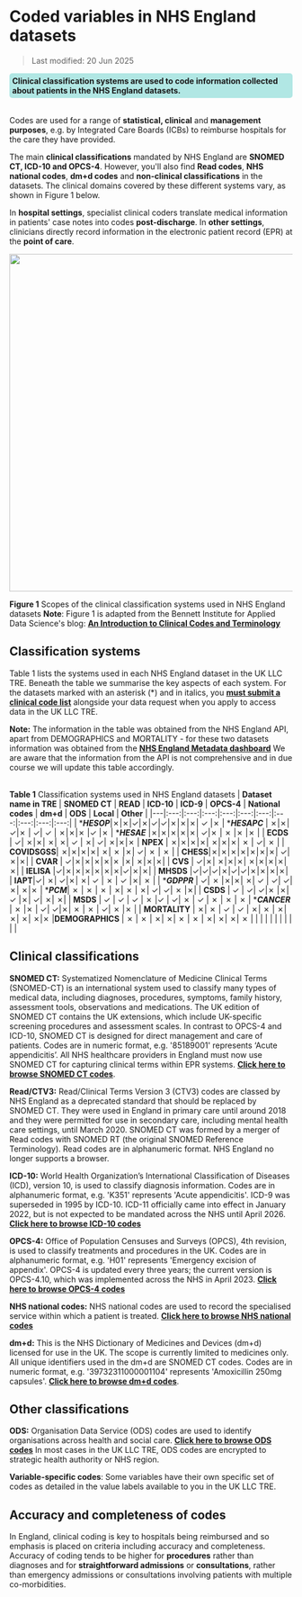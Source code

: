 # Coded variables in NHS England datasets
>Last modified: 20 Jun 2025
<div style="background-color: rgba(0, 178, 169, 0.3); padding: 5px; border-radius: 5px;"><strong>Clinical classification systems are used to code information collected about patients in the NHS England datasets.</strong></div>
<br>

Codes are used for a range of **statistical, clinical** and **management purposes**, e.g. by Integrated Care Boards (ICBs) to reimburse hospitals for the care they have provided.

The main **clinical classifications** mandated by NHS England are **SNOMED CT, ICD-10 and OPCS-4**. However, you'll also find **Read codes**, **NHS national codes**, **dm+d codes** and **non-clinical classifications** in the datasets. The clinical domains covered by these different systems vary, as shown in Figure 1 below.

In **hospital settings**, specialist clinical coders translate medical information in patients' case notes into codes **post-discharge**. In **other settings**, clinicians directly record information in the electronic patient record (EPR) at the **point of care**.

<img src= "../../../images/Coding_Figure1_domains.jpg" width="600">


**Figure 1** Scopes of the clinical classification systems used in NHS England datasets
**Note**: Figure 1 is adapted from the Bennett Institute for Applied Data Science's blog: <strong><a href="https://www.bennett.ox.ac.uk/blog/2023/06/an-introduction-to-clinical-codes-and-terminology-systems/" target="_blank" rel="noopener noreferrer">An Introduction to Clinical Codes and Terminology</a></strong>
## Classification systems

Table 1 lists the systems used in each NHS England dataset in the UK LLC TRE. Beneath the table we summarise the key aspects of each system. For the datasets marked with an asterisk (*) and in italics, you [**must submit a clinical code list**](../Coding/codelists.md) alongside your data request when you apply to access data in the UK LLC TRE.

**Note:** The information in the table was obtained from the NHS England API, apart from DEMOGRAPHICS and MORTALITY - for these two datasets information was obtained from the <strong><a href="https://digital.nhs.uk/services/data-access-request-service-dars/dars-products-and-services/metadata-dashboard" target="_blank" rel="noopener noreferrer">NHS England Metadata dashboard</a></strong> We are aware that the information from the API is not comprehensive and in due course we will update this table accordingly.

  \
**Table 1** Classification systems used in NHS England datasets
| **Dataset name in TRE** | **SNOMED CT** | **READ** | **ICD-10** | **ICD-9** | **OPCS-4** | **National codes** | **dm+d** | **ODS** | **Local** | **Other** |
|---|:---:|:---:|:---:|:---:|:---:|:---:|:---:|:---:|:---:|:---:|
| ****HESOP***|&cross;|&cross;|&check;|&cross;|&check;|&check;|&cross;|&cross;|&cross;| &check; |&cross;
| ****HESAPC*** | &cross;|&cross;| &check;|&cross; | &check;| &check; | &cross;|&cross;|&cross; |&check; |&cross;
| ****HESAE*** |&cross;|&cross;|&cross;|&cross;|&cross;| &check;|&cross; | &cross; |&cross; |&cross; |
| **ECDS** | &check;| &cross;|&cross;| &cross;| &cross;| &check; | &cross;| &check;| &cross;|&cross;|&cross;
| **NPEX** | &cross;|&cross;|&cross;|&cross;| &cross;|&cross;|&cross;| &cross; | &check;|    &cross;       |
| **COVIDSGSS**| &cross;|&cross;|&cross;|&cross;| &cross;| &cross; |&cross;| &check;| &cross; |   &cross; |
| **CHESS**|&cross;|&cross;|&cross;|&cross;|&cross;|&cross;|&cross;| &check;|&cross;|&cross;|
| **CVAR** | &check;|&cross;|&cross;|&cross;|&cross;|&cross;  |&cross;| &cross;|&cross;|&cross;|
| **CVS** | &check;|&cross;| &cross;|&cross;|&cross;| &cross;|&cross;|&cross;|&cross;|&cross;|
| **IELISA** |&check;|&cross;|&cross;|&cross;|&cross;|&cross;|&cross;|&check;|&cross;|&cross;|
| **MHSDS** |&check;|&check;|&check;|&cross;|&check;|&check;|&cross;|&cross;|&cross;|&cross;|
| **IAPT**|&check;| &cross;| &check;|&cross;| &cross;| &check; | &cross; | &check; |&cross;| &cross; |
| ****GDPPR***  | &check;| &cross; |&cross;|&cross;| &cross;| &check; | &check;| &check;|&cross;| &cross;|&cross;
| ****PCM***| &cross; | &cross; | &cross; | &cross;| &cross; |  &cross;| &check;| &check;|  &cross; |&cross;|
| **CSDS**  | &check; | &check;| &check;|&cross; |&cross;| &check; |&cross;| &check;| &cross;| &cross;|
| **MSDS** | &check; | &check; | &check; | &cross; |&check; | &check;| &cross; | &check; |  &cross; | &cross; | &cross;
| ****CANCER*** | &cross; |&cross; | &check;| &check;|&cross;| &cross; | &cross; | &check;| &cross; |&cross; |
| **MORTALITY** |  &cross;| &cross; | &check; | &check; | &cross;| &cross; | &cross;| &cross;| &cross;| &cross;|&cross;
|**DEMOGRAPHICS** |  &cross; | &cross; | &cross;| &cross;| &cross; | &cross; | &cross;| &cross;| &cross;| &cross; |
|  |  |  |  |  |  |  |  |   |


 ## Clinical classifications
**SNOMED CT:**  Systematized Nomenclature of Medicine Clinical Terms (SNOMED-CT) is an international system used to classify many types of medical data, including diagnoses, procedures, symptoms, family history, assessment tools, observations and medications. The UK edition of SNOMED CT contains the UK extensions, which include UK-specific screening procedures and assessment scales. In contrast to OPCS-4 and ICD-10, SNOMED CT is designed for direct management and care of patients. Codes are in numeric format, e.g. '85189001' represents ‘Acute appendicitis’. All NHS healthcare providers in England must now use SNOMED CT for capturing clinical terms within EPR systems. <strong><a href="https://termbrowser.nhs.uk/?" target="_blank" rel="noopener noreferrer">Click here to browse SNOMED CT codes</a></strong>.

**Read/CTV3:** Read/Clinical Terms Version 3 (CTV3) codes are classed by NHS England as a deprecated standard that should be replaced by SNOMED CT. They were used in England in primary care until around 2018 and they were permitted for use in secondary care, including mental health care settings, until March 2020. SNOMED CT was formed by a merger of Read codes with SNOMED RT (the original SNOMED Reference Terminology). Read codes are in alphanumeric format. NHS England no longer supports a browser.

**ICD-10:** World Health Organization’s International Classification of Diseases (ICD), version 10, is used to classify diagnosis information. Codes are in alphanumeric format, e.g. 'K351' represents 'Acute appendicitis'. ICD-9 was superseded in 1995 by ICD-10. ICD-11 officially came into effect in January 2022, but is not expected to be mandated across the NHS until April 2026. <strong><a href="https://classbrowser.nhs.uk/#/" target="_blank" rel="noopener noreferrer">Click here to browse ICD-10 codes</a></strong>

**OPCS-4:** Office of Population Censuses and Surveys (OPCS), 4th revision, is used to classify treatments and procedures in the UK. Codes are in alphanumeric format, e.g. 'H01' represents 'Emergency excision of appendix'. OPCS-4 is updated every three years; the current version is OPCS-4.10, which was implemented across the NHS in April 2023. <strong><a href="https://classbrowser.nhs.uk/#/" target="_blank" rel="noopener noreferrer">Click here to browse OPCS-4 codes</a></strong>

**NHS national codes:**
NHS national codes are used to record the specialised service within which a patient is treated. <strong><a href="https://www.datadictionary.nhs.uk/supporting_information/main_specialty_and_treatment_function_codes_table.html" target="_blank" rel="noopener noreferrer">Click here to browse NHS national codes</a></strong>

**dm+d:** This is the NHS Dictionary of Medicines and Devices (dm+d) licensed for use in the UK. The scope is currently limited to medicines only. All unique identifiers used in the dm+d are SNOMED CT codes. Codes are in numeric format, e.g. '39732311000001104' represents 'Amoxicillin 250mg capsules'. <strong><a href="https://dmd-browser.nhsbsa.nhs.uk/code-lookup" target="_blank" rel="noopener noreferrer">Click here to browse dm+d codes</a></strong>.

## Other classifications


**ODS:** Organisation Data Service (ODS) codes are used to identify organisations across health and social care. <strong><a href="https://odsportal.digital.nhs.uk/Organisation/Search" target="_blank" rel="noopener noreferrer">Click here to browse ODS codes</a></strong> In most cases in the UK LLC TRE, ODS codes are encrypted to strategic health authority or NHS region.

**Variable-specific codes**: Some variables have their own specific set of codes as detailed in the value labels available to you in the UK LLC TRE.

## Accuracy and completeness of codes
In England, clinical coding is key to hospitals being reimbursed and so emphasis is placed on criteria including accuracy and completeness. Accuracy of coding tends to be higher for **procedures** rather than diagnoses and for **straightforward admissions** or **consultations**, rather than emergency admissions or consultations involving patients with multiple co-morbidities.
